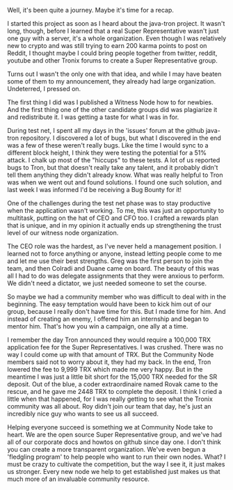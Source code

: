 Well, it's been quite a journey. Maybe it's time for a recap.

I started this project as soon as I heard about the java-tron project. It wasn't long, though, before I learned that a real Super Representative wasn't just one guy with a server, it's a whole organization. Even though I was relatively new to crypto and was still trying to earn 200 karma points to post on Reddit, I thought maybe I could bring people together from twitter, reddit, youtube and other Tronix forums to create a Super Representative group.

Turns out I wasn't the only one with that idea, and while I may have beaten some of them to my announcement, they already had large organization. Undeterred, I pressed on.

The first thing I did was I published a Witness Node how to for newbies. And the first thing one of the other candidate groups did was plagiarize it and redistribute it. I was getting a taste for what I was in for.

During test net, I spent all my days in the 'issues' forum at the github java-tron repository. I discovered a lot of bugs, but what I discovered in the end was a few of these weren't really bugs. Like the time I would sync to a different block height, I think they were testing the potential for a 51% attack. I chalk up most of the "hiccups" to these tests. A lot of us reported bugs to Tron, but that doesn't really take any talent, and it probably didn't tell them anything they didn't already know. What was really helpful to Tron was when we went out and found solutions. I found one such solution, and last week I was informed I'd be receiving a Bug Bounty for it!

One of the challenges during the test net phase was to stay productive when the application wasn't working. To me, this was just an opportunity to multitask, putting on the hat of CEO and CFO too. I crafted a rewards plan that is unique, and in my opinion it actually ends up strengthening the trust level of our witness node organization. 

The CEO role was the hardest, as I've never held a management position. I learned not to force anything or anyone, instead letting people come to me and let me use their best strengths. Greg was the first person to join the team, and then Colradi and Duane came on board. The beauty of this was all I had to do was delegate assignments that they were anxious to perform. We didn't need a dictator, we just needed someone to set the course.

So maybe we had a community member who was difficult to deal with in the beginning. The easy temptation would have been to kick him out of our group, because I really don't have time for this. But I made time for him. And instead of creating an enemy, I offered him an internship and began to mentor him. That's how you win a campaign, one ally at a time.

I remember the day Tron announced they would require a 100,000 TRX application fee for the Super Representatives. I was crushed. There was no way I could come up with that amount of TRX.  But the Community Node members said not to worry about it, they had my back. In the end, Tron lowered the fee to 9,999 TRX which made me very happy. But in the meantime I was just a little bit short for the 15,000 TRX needed for the SR deposit. Out of the blue, a coder extraordinaire named Rovak came to the rescue, and he gave me 2448 TRX to complete the deposit. I think I cried a little when that happened, for I was really getting to see what the Tronix community was all about. Roy didn't join our team that day, he's just an incredibly nice guy who wants to see us all succeed.

Helping everyone succeed is something we at Community Node take to heart. We are the open source Super Representative group, and we've had all of our corporate docs and howtos on github since day one. I don't think you can create a more transparent organization. We've even begun a 'fledgling program' to help people who want to run their own nodes. What? I must be crazy to cultivate the competition, but the way I see it, it just makes us stronger. Every new node we help to get established just makes us that much more of an invaluable community resource.









